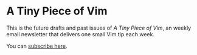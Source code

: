 A Tiny Piece of Vim
========================
This is the future drafts and past issues of _A Tiny Piece of Vim_, an weekly email newsletter that delivers one small Vim tip each week.

You can [subscribe here](http://vimtips.nardi.me).
